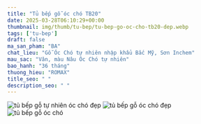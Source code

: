 ```yaml
---
title: "Tủ bếp gỗ óc chó TB20"
date: 2025-03-28T06:10:29+00:00
thumbnail: img/thumb/tu-bep/tu-bep-go-oc-cho-tb20-dep.webp
tags: ['tu-bep']
draft: false
ma_san_pham: "BA"
chat_lieu: "Gỗ Óc Chó tự nhiên nhập khẩu Bắc Mỹ, Sơn Inchem"
mau_sac: "Vân, màu Nâu Óc Chó tự nhiên"
bao_hanh: "36 tháng"
thuong_hieu: "ROMAX"
title_seo: " "
description_seo: " "
---
```

![tủ bếp gỗ tự nhiên óc chó đẹp](/img/tu-bep/tb20/tu-bep-go-oc-cho-tb20-1.webp)
![tủ bếp gỗ óc chó đẹp](/img/tu-bep/tb20/tu-bep-go-oc-cho-tb20-2.webp)
![tủ bếp gỗ óc chó](/img/tu-bep/tb20/tu-bep-go-oc-cho-tb20-3.webp)